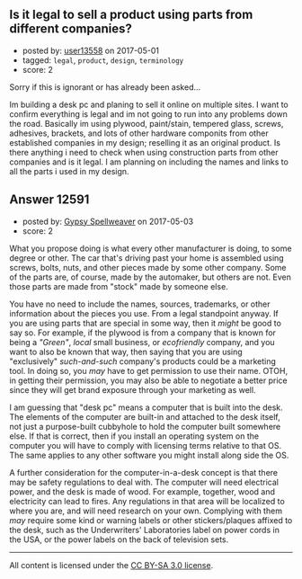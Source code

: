 ## Is it legal to sell a product using parts from different companies?

- posted by: [user13558](https://stackexchange.com/users/10806497/user13558) on 2017-05-01
- tagged: `legal`, `product`, `design`, `terminology`
- score: 2

<p>Sorry if this is ignorant or has already been asked...</p>

<p>Im building a desk pc and planing to sell it online on multiple sites. I want to confirm everything is legal and im not going to run into any problems down the road. Basically im using plywood, paint/stain, tempered glass, screws, adhesives, brackets, and lots of other hardware componits from other established companies  in my design; reselling it as an original product. Is there anything i need to check when using construction parts from other companies and is it legal. I am planning on including the names and links to all the parts i used in my design.  </p>



## Answer 12591

- posted by: [Gypsy Spellweaver](https://stackexchange.com/users/9933161/gypsy-spellweaver) on 2017-05-03
- score: 2

<p>What you propose doing is what every other manufacturer is doing, to some degree or other. The car that's driving past your home is assembled using screws, bolts, nuts, and other pieces made by some other company. Some of the parts are, of course, made by the automaker, but others are not. Even those parts are made from "stock" made by someone else.</p>

<p>You have no need to include the names, sources, trademarks, or other information about the pieces you use. From a legal standpoint anyway. If you are using parts that are special in some way, then it <em>might</em> be good to say so. For example, if the plywood is from a company that is known for being a <em>"Green"</em>, <em>local</em> small business, or <em>ecofriendly</em> company, and you want to also be known that way, then saying that you are using "exclusively" <em>such-and-such</em> company's products could be a marketing tool. In doing so, you <em>may</em> have to get permission to use their name. OTOH, in getting their permission, you may also be able to negotiate a better price since they will get brand exposure through your marketing as well.</p>

<p>I am guessing that "desk pc" means a computer that is built into the desk.
The elements of the computer are built-in and attached to the desk itself, not just a purpose-built cubbyhole to hold the computer built somewhere else. If that is correct, then if you install an operating system on the computer you will have to comply with licensing terms relative to that OS. The same applies to any other software you might install along side the OS.</p>

<p>A further consideration for the computer-in-a-desk concept is that there may be safety regulations to deal with. The computer will need electrical power, and the desk is made of wood. For example, together, wood and electricity can lead to fires. Any regulations in that area will be localized to where you are, and will need research on your own. Complying with them <em>may</em> require some kind or warning labels or other stickers/plaques affixed to the desk, such as the Underwriters' Laboratories label on power cords in the USA, or the power labels on the back of television sets.</p>




---

All content is licensed under the [CC BY-SA 3.0 license](https://creativecommons.org/licenses/by-sa/3.0/).

